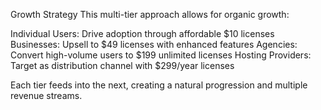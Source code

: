 Growth Strategy
This multi-tier approach allows for organic growth:

Individual Users: Drive adoption through affordable $10 licenses
Businesses: Upsell to $49 licenses with enhanced features
Agencies: Convert high-volume users to $199 unlimited licenses
Hosting Providers: Target as distribution channel with $299/year licenses

Each tier feeds into the next, creating a natural progression and multiple revenue streams.